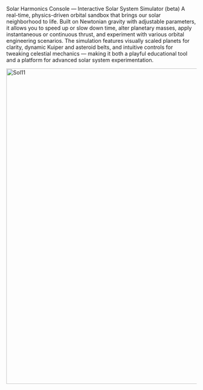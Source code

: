 Solar Harmonics Console — Interactive Solar System Simulator (beta)
A real-time, physics-driven orbital sandbox that brings our solar neighborhood to life. Built on Newtonian gravity with adjustable parameters, it allows you to speed up or slow down time, alter planetary masses, apply instantaneous or continuous thrust, and experiment with various orbital engineering scenarios. The simulation features visually scaled planets for clarity, dynamic Kuiper and asteroid belts, and intuitive controls for tweaking celestial mechanics — making it both a playful educational tool and a platform for advanced solar system experimentation.

<img width="1597" height="836" alt="Sol11" src="https://github.com/user-attachments/assets/249b96ea-5e39-4d82-b275-27cc2313a2f5" />
